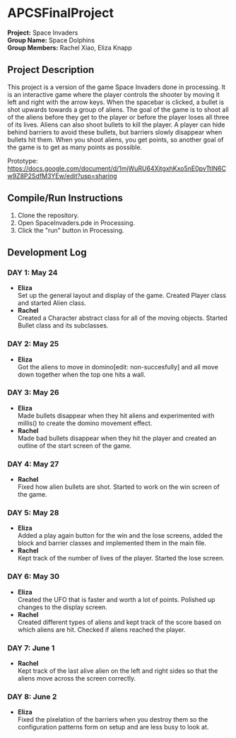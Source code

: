 # APCSFinalProject

<b>Project:</b> Space Invaders <br>
<b>Group Name:</b> Space Dolphins <br>
<b>Group Members:</b> Rachel Xiao, Eliza Knapp 

## Project Description
This project is a version of the game Space Invaders done in processing. It is an interactive game where the player controls the shooter by moving it left and right with the arrow keys. When the spacebar is clicked, a bullet is shot upwards towards a group of aliens. The goal of the game is to shoot all of the aliens before they get to the player or before the player loses all three of its lives. Aliens can also shoot bullets to kill the player. A player can hide behind barriers to avoid these bullets, but barriers slowly disappear when bullets hit them. When you shoot aliens, you get points, so another goal of the game is to get as many points as possible. 

Prototype: https://docs.google.com/document/d/1mjWuRU64XitgxhKxo5nE0pvTtIN6Cw9Z8P2SdfM3YEw/edit?usp=sharing

## Compile/Run Instructions
1. Clone the repository.
2. Open SpaceInvaders.pde in Processing. 
3. Click the "run" button in Processing.

## Development Log
### DAY 1: May 24
- **Eliza** <br>
  Set up the general layout and display of the game. Created Player class and started Alien class.
- **Rachel** <br>
  Created a Character abstract class for all of the moving objects. Started Bullet class and its subclasses.
### DAY 2: May 25
- **Eliza** <br>
  Got the aliens to move in domino[edit: non-succesfully] and all move down together when the top one hits a wall.
### DAY 3: May 26
- **Eliza** <br>
  Made bullets disappear when they hit aliens and experimented with millis() to create the domino movement effect.
- **Rachel** <br>
  Made bad bullets disappear when they hit the player and created an outline of the start screen of the game.
### DAY 4: May 27
- **Rachel** <br>
  Fixed how alien bullets are shot. Started to work on the win screen of the game.
### DAY 5: May 28
- **Eliza** <br>
  Added a play again button for the win and the lose screens, added the block and barrier classes and implemented them in the main file.
- **Rachel** <br>
  Kept track of the number of lives of the player. Started the lose screen.
### DAY 6: May 30
- **Eliza** <br>
  Created the UFO that is faster and worth a lot of points. Polished up changes to the display screen.
- **Rachel** <br>
  Created different types of aliens and kept track of the score based on which aliens are hit. Checked if aliens reached the player.
### DAY 7: June 1
- **Rachel** <br>
  Kept track of the last alive alien on the left and right sides so that the aliens move across the screen correctly.
### DAY 8: June 2
- **Eliza** <br>
  Fixed the pixelation of the barriers when you destroy them so the configuration patterns form on setup and are less busy to look at.
